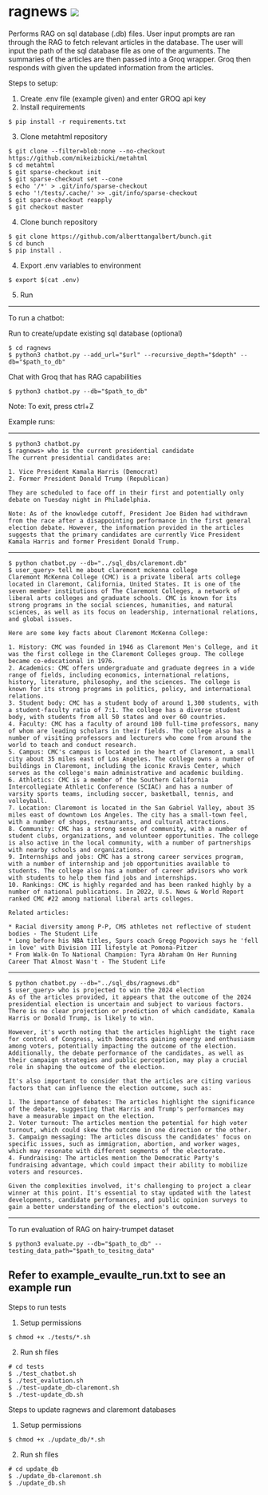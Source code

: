 # ragnews ![](https://github.com/alberttangalbert/ragnews/actions/workflows/tests.yml/badge.svg)

Performs RAG on sql database (.db) files. 
User input prompts are ran through the RAG to fetch relevant articles in the database.
The user will input the path of the sql database file as one of the arguments. 
The summaries of the articles are then passed into a Groq wrapper.
Groq then responds with given the updated information from the articles. 

Steps to setup:
1) Create .env file (example given) and enter GROQ api key
2) Install requirements
```
$ pip install -r requirements.txt
```
3) Clone metahtml repository 
```
$ git clone --filter=blob:none --no-checkout https://github.com/mikeizbicki/metahtml
$ cd metahtml
$ git sparse-checkout init
$ git sparse-checkout set --cone
$ echo '/*' > .git/info/sparse-checkout
$ echo '!/tests/.cache/' >> .git/info/sparse-checkout
$ git sparse-checkout reapply
$ git checkout master
```

4) Clone bunch repository 
```
$ git clone https://github.com/alberttangalbert/bunch.git
$ cd bunch
$ pip install .
```

4) Export .env variables to environment
```
$ export $(cat .env)
```

5) Run

---

To run a chatbot: 

Run to create/update existing sql database (optional)
```
$ cd ragnews 
$ python3 chatbot.py --add_url="$url" --recursive_depth="$depth" --db="$path_to_db"
```

Chat with Groq that has RAG capabilities 
```
$ python3 chatbot.py --db="$path_to_db"
```

Note: To exit, press ctrl+Z

Example runs:

---
```
$ python3 chatbot.py
$ ragnews> who is the current presidential candidate
The current presidential candidates are:

1. Vice President Kamala Harris (Democrat)
2. Former President Donald Trump (Republican)

They are scheduled to face off in their first and potentially only debate on Tuesday night in Philadelphia.

Note: As of the knowledge cutoff, President Joe Biden had withdrawn from the race after a disappointing performance in the first general election debate. However, the information provided in the articles suggests that the primary candidates are currently Vice President Kamala Harris and former President Donald Trump.
```
---
```
$ python chatbot.py --db="../sql_dbs/claremont.db"
$ user_query> tell me about claremont mckenna college
Claremont McKenna College (CMC) is a private liberal arts college located in Claremont, California, United States. It is one of the seven member institutions of The Claremont Colleges, a network of liberal arts colleges and graduate schools. CMC is known for its strong programs in the social sciences, humanities, and natural sciences, as well as its focus on leadership, international relations, and global issues.

Here are some key facts about Claremont McKenna College:

1. History: CMC was founded in 1946 as Claremont Men's College, and it was the first college in the Claremont Colleges group. The college became co-educational in 1976.
2. Academics: CMC offers undergraduate and graduate degrees in a wide range of fields, including economics, international relations, history, literature, philosophy, and the sciences. The college is known for its strong programs in politics, policy, and international relations.
3. Student body: CMC has a student body of around 1,300 students, with a student-faculty ratio of 7:1. The college has a diverse student body, with students from all 50 states and over 60 countries.
4. Faculty: CMC has a faculty of around 100 full-time professors, many of whom are leading scholars in their fields. The college also has a number of visiting professors and lecturers who come from around the world to teach and conduct research.
5. Campus: CMC's campus is located in the heart of Claremont, a small city about 35 miles east of Los Angeles. The college owns a number of buildings in Claremont, including the iconic Kravis Center, which serves as the college's main administrative and academic building.
6. Athletics: CMC is a member of the Southern California Intercollegiate Athletic Conference (SCIAC) and has a number of varsity sports teams, including soccer, basketball, tennis, and volleyball.
7. Location: Claremont is located in the San Gabriel Valley, about 35 miles east of downtown Los Angeles. The city has a small-town feel, with a number of shops, restaurants, and cultural attractions.
8. Community: CMC has a strong sense of community, with a number of student clubs, organizations, and volunteer opportunities. The college is also active in the local community, with a number of partnerships with nearby schools and organizations.
9. Internships and jobs: CMC has a strong career services program, with a number of internship and job opportunities available to students. The college also has a number of career advisors who work with students to help them find jobs and internships.
10. Rankings: CMC is highly regarded and has been ranked highly by a number of national publications. In 2022, U.S. News & World Report ranked CMC #22 among national liberal arts colleges.

Related articles:

* Racial diversity among P-P, CMS athletes not reflective of student bodies - The Student Life
* Long before his NBA titles, Spurs coach Gregg Popovich says he 'fell in love' with Division III lifestyle at Pomona-Pitzer
* From Walk-On To National Champion: Tyra Abraham On Her Running Career That Almost Wasn't - The Student Life 
```
---
```
$ python chatbot.py --db="../sql_dbs/ragnews.db"  
$ user_query> who is projected to win the 2024 election
As of the articles provided, it appears that the outcome of the 2024 presidential election is uncertain and subject to various factors. There is no clear projection or prediction of which candidate, Kamala Harris or Donald Trump, is likely to win.

However, it's worth noting that the articles highlight the tight race for control of Congress, with Democrats gaining energy and enthusiasm among voters, potentially impacting the outcome of the election. Additionally, the debate performance of the candidates, as well as their campaign strategies and public perception, may play a crucial role in shaping the outcome of the election.

It's also important to consider that the articles are citing various factors that can influence the election outcome, such as:

1. The importance of debates: The articles highlight the significance of the debate, suggesting that Harris and Trump's performances may have a measurable impact on the election.
2. Voter turnout: The articles mention the potential for high voter turnout, which could skew the outcome in one direction or the other.
3. Campaign messaging: The articles discuss the candidates' focus on specific issues, such as immigration, abortion, and worker wages, which may resonate with different segments of the electorate.
4. Fundraising: The articles mention the Democratic Party's fundraising advantage, which could impact their ability to mobilize voters and resources.

Given the complexities involved, it's challenging to project a clear winner at this point. It's essential to stay updated with the latest developments, candidate performances, and public opinion surveys to gain a better understanding of the election's outcome.
```

---

To run evaluation of RAG on hairy-trumpet dataset

```
$ python3 evaluate.py --db="$path_to_db" --testing_data_path="$path_to_tesitng_data"
```

Refer to example_evaulte_run.txt to see an example run
---


Steps to run tests 

1) Setup permissions
```
$ chmod +x ./tests/*.sh
```
2) Run sh files 
```
# cd tests
$ ./test_chatbot.sh
$ ./test_evalution.sh
$ ./test-update_db-claremont.sh
$ ./test-update_db.sh
```

Steps to update ragnews and claremont databases

1) Setup permissions
```
$ chmod +x ./update_db/*.sh
```
2) Run sh files 
```
# cd update_db
$ ./update_db-claremont.sh
$ ./update_db.sh
```





